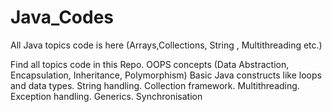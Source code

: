 # Java_Codes
All Java topics code is here (Arrays,Collections, String , Multithreading etc.)

Find all topics code in this Repo. 
OOPS concepts (Data Abstraction, Encapsulation, Inheritance, Polymorphism)
Basic Java constructs like loops and data types.
String handling.
Collection framework.
Multithreading.
Exception handling.
Generics.
Synchronisation
